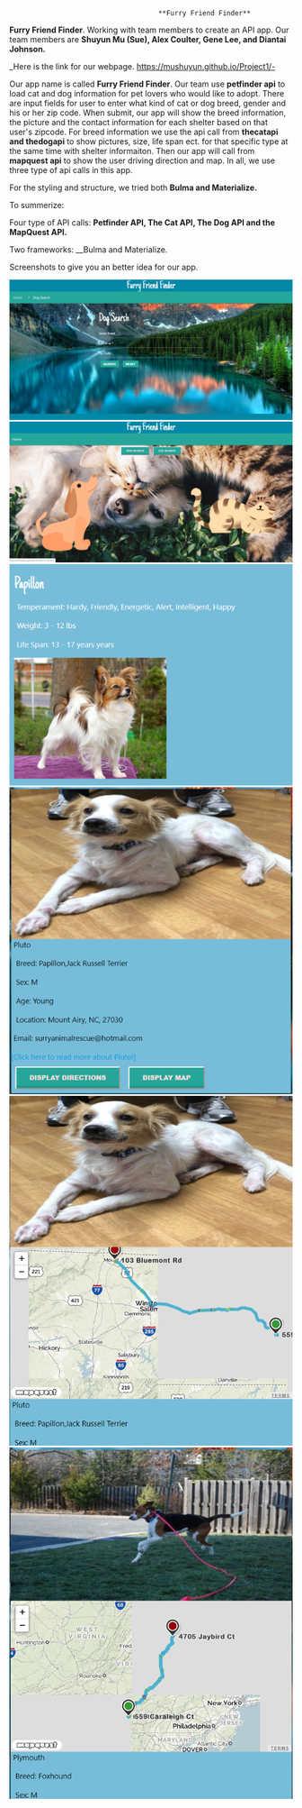 
                                         
                                         **Furry Friend Finder**                                    
                                         
**Furry Friend Finder**. Working with team members to create an API app. Our team members are __Shuyun Mu (Sue), Alex Coulter, Gene Lee, and Diantai Johnson.__


_Here is the link for our webpage. https://mushuyun.github.io/Project1/-

                               
Our app name is called __Furry Friend Finder__. Our team use __petfinder api__ to load cat and dog information for pet lovers who would like to adopt. There are input fields for user to enter what kind of cat or dog breed, gender and his or her zip code. When submit, our app will show the breed information, the picture and the contact information for each shelter based on that user's zipcode. For breed information we use the api call from __thecatapi and thedogapi__ to show pictures, size, life span ect. for that specific type at the same time with shelter informaiton. Then our app will call from __mapquest api__ to show the user driving direction and map. In all, we use three type of api calls in this app. 

For the styling and structure, we tried both __Bulma and Materialize.__ 

To summerize: 

Four type of API calls: __Petfinder API, The Cat API, The Dog API and the MapQuest API.__ 

Two frameworks: __Bulma and Materialize.

Screenshots to give you an better idea for our app.


![FFFinder](styles/images/screenshot2.png)
![FFFinder](styles/images/screenshot1.png)
![FFFinder](styles/images/screenshot3.png)
![FFFinder](styles/images/screenshot4.png)
![FFFinder](styles/images/screenshot5.png)
![FFFinder](styles/images/screenshot6.png)


